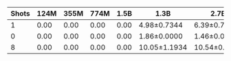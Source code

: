 |   Shots |   124M |   355M |   774M |   1.5B | 1.3B         | 2.7B         | 6B           |
|---------|--------|--------|--------|--------|--------------|--------------|--------------|
|       1 |   0.00 |   0.00 |   0.00 |   0.00 | 4.98±0.7344  | 6.39±0.7193  | 7.55±0.5089  |
|       0 |   0.00 |   0.00 |   0.00 |   0.00 | 1.86±0.0000  | 1.46±0.0000  | 2.79±0.0000  |
|       8 |   0.00 |   0.00 |   0.00 |   0.00 | 10.05±1.1934 | 10.54±0.6388 | 12.48±0.4899 |